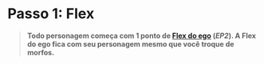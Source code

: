 # Passo 1: Flex

<blockquote class="header-bg">

**Todo personagem começa com 1 ponto de [Flex do ego](../../../03/05-pools.md#flex) (_EP2_). A Flex do ego fica com seu personagem mesmo que você troque de morfos.**

</blockquote>
